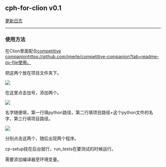 ## cph-for-clion v0.1

[更新日志]()

---

### 使用方法

在Clion里面配合[competitive companion]()https://github.com/jmerle/competitive-companion?tab=readme-ov-file使用。

把这两个放在项目文件夹下。

![](https://stripe.serv00.net/thumbnails/bdceac577e24dba4140f15e443754c0d.png)

在这里点击加号，添加两个。

![](https://stripe.serv00.net/thumbnails/1a8b9a0ad20bbf88238dce7c75abca28.png)

名字随便填，第一行填python路径，第二行填项目路径+这个python文件的名字，第三行填项目路径。

![](https://stripe.serv00.net/thumbnails/69081efbdc9ad7ab830bd9bb0ec8692a.png)

分别点击这两个，随后出现两个程序。

cp-setup挂在后台就行，run_tests在要测试的时候运行。

需要添加编译器至环境变量。
